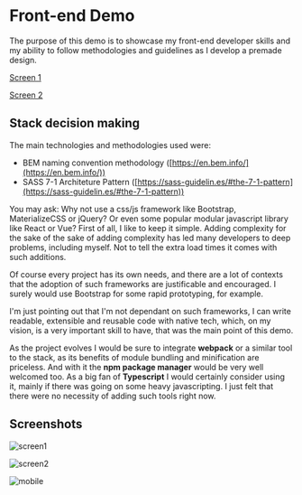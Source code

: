 # Front-end Demo

The purpose of this demo is to showcase my front-end developer skills and my ability to follow methodologies and guidelines as I develop a premade design.

[Screen 1](https://frontend-demo.netlify.com/)

[Screen 2](https://frontend-demo.netlify.com/screen2.html)

## Stack decision making

The main technologies and methodologies used were: 

* BEM naming convention methodology ([https://en.bem.info/](https://en.bem.info/)) 
* SASS 7-1 Architeture Pattern ([https://sass-guidelin.es/#the-7-1-pattern](https://sass-guidelin.es/#the-7-1-pattern))

You may ask: Why not use a css/js framework like Bootstrap, MaterializeCSS or jQuery? Or even some popular modular javascript library like React or Vue?
First of all, I like to keep it simple. Adding complexity for the sake of the sake of adding complexity has led many developers to deep problems, including myself. Not to tell the extra load times it comes with such additions.

Of course every project has its own needs, and there are a lot of contexts that the adoption of such frameworks are justificable and encouraged. I surely would use Bootstrap for some rapid prototyping, for example.

I'm just pointing out that I'm not dependant on such frameworks, I can write readable, extensible and reusable code with native tech, which, on my vision, is a very important skill to have, that was the main point of this demo.

As the project evolves I would be sure to integrate **webpack** or a similar tool to the stack, as its benefits of module bundling and minification are priceless. And with it the **npm package manager** would be very well welcomed too. As a big fan of **Typescript** I would certainly consider using it, mainly if there was going on some heavy javascripting. I just felt that there were no necessity of adding such tools right now.

## Screenshots

![screen1](https://imgur.com/MJVa93B.jpg)

![screen2](https://imgur.com/HfdhpW8.jpg)

![mobile](https://imgur.com/uubvXph.jpg)

